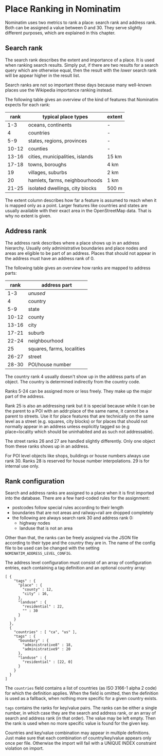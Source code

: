 # Place Ranking in Nominatim

Nominatim uses two metrics to rank a place: search rank and address rank.
Both can be assigned a value between 0 and 30. They serve slightly
different purposes, which are explained in this chapter.

## Search rank

The search rank describes the extent and importance of a place. It is used
when ranking search results. Simply put, if there are two results for a
search query which are otherwise equal, then the result with the _lower_
search rank will be appear higher in the result list.

Search ranks are not so important these days because many well-known
places use the Wikipedia importance ranking instead.

The following table gives an overview of the kind of features that Nominatim
expects for each rank:

rank   | typical place types             | extent
-------|---------------------------------|-------
1-3    | oceans, continents              | -
4      | countries                       | -
5-9    | states, regions, provinces      | -
10-12  | counties                        | -
13-16  | cities, municipalities, islands | 15 km
17-18  | towns, boroughs                 | 4 km
19     | villages, suburbs               | 2 km
20     | hamlets, farms, neighbourhoods  |  1 km
21-25  | isolated dwellings, city blocks | 500 m

The extent column describes how far a feature is assumed to reach when it
is mapped only as a point. Larger features like countries and states are usually
available with their exact area in the OpenStreetMap data. That is why no extent
is given.

## Address rank

The address rank describes where a place shows up in an address hierarchy.
Usually only administrative boundaries and place nodes and areas are
eligible to be part of an address. Places that should not appear in the
address must have an address rank of 0.

The following table gives an overview how ranks are mapped to address parts:

 rank        | address part
-------------|-------------
 1-3         | _unused_
 4           | country
 5-9         | state
 10-12       | county
 13-16       | city
 17-21       | suburb
 22-24       | neighbourhood
 25          | squares, farms, localities
 26-27       | street
 28-30       | POI/house number

The country rank 4 usually doesn't show up in the address parts of an object.
The country is determined indirectly from the country code.

Ranks 5-24 can be assigned more or less freely. They make up the major part
of the address.

Rank 25 is also an addressing rank but it is special because while it can be
the parent to a POI with an addr:place of the same name, it cannot be a parent
to streets. Use it for place features that are technically on the same level
as a street (e.g. squares, city blocks) or for places that should not normally
appear in an address unless explicitly tagged so (e.g place=locality which
should be uninhabited and as such not addressable).

The street ranks 26 and 27 are handled slightly differently. Only one object
from these ranks shows up in an address.

For POI level objects like shops, buildings or house numbers always use rank 30.
Ranks 28 is reserved for house number interpolations. 29 is for internal use
only.

## Rank configuration

Search and address ranks are assigned to a place when it is first imported
into the database. There are a few hard-coded rules for the assignment:

 * postcodes follow special rules according to their length
 * boundaries that are not areas and railway=rail are dropped completely
 * the following are always search rank 30 and address rank 0:
    * highway nodes
    * landuse that is not an area

Other than that, the ranks can be freely assigned via the JSON file according
to their type and the country they are in. The name of the config file to be
used can be changed with the setting `NOMINATIM_ADDRESS_LEVEL_CONFIG`.

The address level configuration must consist of an array of configuration
entries, each containing a tag definition and an optional country array:

```
[ {
    "tags" : {
      "place" : {
        "county" : 12,
        "city" : 16,
      },
      "landuse" : {
        "residential" : 22,
        "" : 30
      }
    }
  },
  {
    "countries" : [ "ca", "us" ],
    "tags" : {
      "boundary" : {
        "administrative8" : 18,
        "administrative9" : 20
      },
      "landuse" : {
        "residential" : [22, 0]
      }
    }
  }
]
```

The `countries` field contains a list of countries (as ISO 3166-1 alpha 2 code)
for which the definition applies. When the field is omitted, then the
definition is used as a fallback, when nothing more specific for a given
country exists.

`tags` contains the ranks for key/value pairs. The ranks can be either a
single number, in which case they are the search and address rank, or an array
of search and address rank (in that order). The value may be left empty.
Then the rank is used when no more specific value is found for the given
key.

Countries and key/value combination may appear in multiple definitions. Just
make sure that each combination of country/key/value appears only once per
file. Otherwise the import will fail with a UNIQUE INDEX constraint violation
on import.

